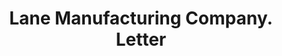 ---
doi: 10.7916/D8NP3GKC
date_other: '1906'
date_other_textual: '1906'
form: correspondence
genre:
- Letters (correspondence)
name:
- Lane Manufacturing Company
object_in_context_url: https://biggert.cul.columbia.edu/items/view/ave_biggert_01594
subject_hierarchical_geographic:
- Montpelier, Vermont, United States
subject_name:
- Lane Manufacturing Company
title: Lane Manufacturing Company. Letter
sort_title: Lane Manufacturing Company. Letter
call_number: ave_biggert_01594
coordinates:
- 44.25972222222222,-72.575
pid: ave_biggert_01594
identifiers: ave_biggert_01594
thumbnail: https://derivativo-3.library.columbia.edu/iiif/2/ldpd:343936/full/!256,256/0/native.jpg
permalink: "/biggert/ave_biggert_01594/"
layout: iiif-image-page
---
